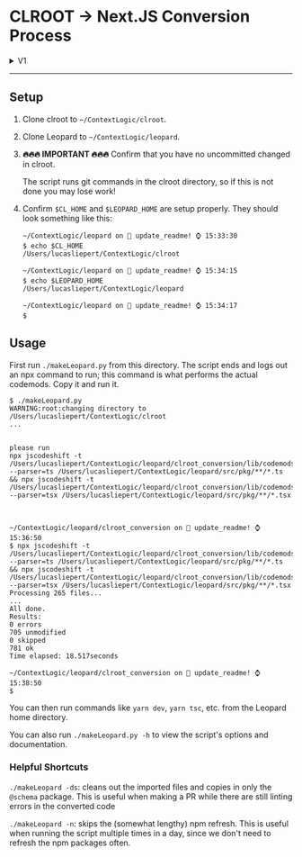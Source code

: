 # CLROOT -> Next.JS Conversion Process

<details>
<summary>V1</summary>
This directory contains the code required to convert clroot's React pages to Next.JS pages.

## Usage

0. Confirm you're running the correct version of Go.

   ```
    $ python3 --version
    Python 3.9.5
   ```

## Changes to pkg files

- Removed i` in single file for testing purposes
- Confirm no changes to pkg/legacy/core (was re-written)
- NavigationStore, toolkit/api, localization pipeline
- remove module from countries.ts
- rewrote stores
- created toolkit/navigation.ts
- rewrote toolkit/url.ts
- renamed wishURL to useWishURL
- legacy/core/url -> toolkit/url
- name-default-component codemod

## Conversion Steps

1. copy over pkg/assets, pkg/merchant, pkg/plus, pkg/schema, pkg/toolkit
2. run initial conversion

```
$ python3 convert.py A /Users/lucasliepert/ContextLogic/clroot/sweeper/merchant_dashboard/handlers
```

3. remove all files that require from `@legacy/view` recursively

```
$ python3 convert.py B
```

4. remove problematic files and their parents as they pop up

```
$ python3 convert.py C <path_to_problematic_file>
```

## TODO

- Handle case where no initial data query is provided but initialProps still requested (currently deleting)
  https://github.com/microsoft/TypeScript/wiki/Using-the-Compiler-API#traversing-the-ast-with-a-little-linter
- Fix illustrations file (currently @ts-nocheck'ing it)
- Convert gqltag, apollo/react-hooks, and react-apollo to apollo/client

## Main Debugging Pages:

- `http://localhost:8080/demo/all-products-container`
- `http://localhost:8080/demo/order-history-container`
</details>

---

## Setup

1. Clone clroot to `~/ContextLogic/clroot`.
2. Clone Leopard to `~/ContextLogic/leopard`.
3. **🔥🔥🔥 IMPORTANT 🔥🔥🔥** Confirm that you have no uncommitted changed in clroot.

   The script runs git commands in the clroot directory, so if this is not done you may lose work!

4. Confirm `$CL_HOME` and `$LEOPARD_HOME` are setup properly. They should look something like this:

   ```
   ~/ContextLogic/leopard on  update_readme! ⌚ 15:33:30
   $ echo $CL_HOME
   /Users/lucasliepert/ContextLogic/clroot

   ~/ContextLogic/leopard on  update_readme! ⌚ 15:34:15
   $ echo $LEOPARD_HOME
   /Users/lucasliepert/ContextLogic/leopard

   ~/ContextLogic/leopard on  update_readme! ⌚ 15:34:17
   $
   ```

## Usage

First run `./makeLeopard.py` from this directory. The script ends and logs out an npx command to run; this command is what performs the actual codemods. Copy it and run it.

```
$ ./makeLeopard.py
WARNING:root:changing directory to /Users/lucasliepert/ContextLogic/clroot
...


please run
npx jscodeshift -t /Users/lucasliepert/ContextLogic/leopard/clroot_conversion/lib/codemods/leopardMods.ts --parser=ts /Users/lucasliepert/ContextLogic/leopard/src/pkg/**/*.ts && npx jscodeshift -t /Users/lucasliepert/ContextLogic/leopard/clroot_conversion/lib/codemods/leopardMods.ts --parser=tsx /Users/lucasliepert/ContextLogic/leopard/src/pkg/**/*.tsx



~/ContextLogic/leopard/clroot_conversion on  update_readme! ⌚ 15:36:50
$ npx jscodeshift -t /Users/lucasliepert/ContextLogic/leopard/clroot_conversion/lib/codemods/leopardMods.ts --parser=ts /Users/lucasliepert/ContextLogic/leopard/src/pkg/**/*.ts && npx jscodeshift -t /Users/lucasliepert/ContextLogic/leopard/clroot_conversion/lib/codemods/leopardMods.ts --parser=tsx /Users/lucasliepert/ContextLogic/leopard/src/pkg/**/*.tsx
Processing 265 files...
...
All done.
Results:
0 errors
705 unmodified
0 skipped
781 ok
Time elapsed: 18.517seconds

~/ContextLogic/leopard/clroot_conversion on  update_readme! ⌚ 15:38:50
$
```

You can then run commands like `yarn dev`, `yarn tsc`, etc. from the Leopard home directory.

You can also run `./makeLeopard.py -h` to view the script's options and documentation.

### Helpful Shortcuts

`./makeLeopard -ds`: cleans out the imported files and copies in only the `@schema` package. This is useful when making a PR while there are still linting errors in the converted code

`./makeLeopard -n`: skips the (somewhat lengthy) npm refresh. This is useful when running the script multiple times in a day, since we don't need to refresh the npm packages often.
